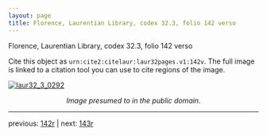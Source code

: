 ```yaml
---
layout: page
title: Florence, Laurentian Library, codex 32.3, folio 142 verso
---
```


Florence, Laurentian Library, codex 32.3, folio 142 verso

Cite this object as `urn:cite2:citelaur:laur32pages.v1:142v`.  The full image is linked to a citation tool you can use to cite regions of the image.

[![laur32_3_0292](http://www.homermultitext.org/iipsrv?IIIF=/project/homer/pyramidal/deepzoom/citelaur/laur32imgs/v1/laur32_3_0292.tif/full/800,/0/default.jpg)](http://www.homermultitext.org/ict2/?urn=urn:cite2:citelaur:laur32imgs.v1:laur32_3_0292) 

<p style="text-align: center; font-style: italic;">Image presumed to in the public domain.</p>

---

previous: [142r](../142r/) | next: [143r](../143r/)